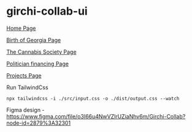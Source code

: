 # girchi-collab-ui

[Home Page](https://giorgitchanturidze.github.io/girchi-collab-ui/src/index.html)

[Birth of Georgia Page](https://giorgitchanturidze.github.io/girchi-collab-ui/src/bog.html)

[The Cannabis Society Page](https://giorgitchanturidze.github.io/girchi-collab-ui/src/weed-society.html)

[Politician financing Page](https://giorgitchanturidze.github.io/girchi-collab-ui/src/financing.html)

[Projects Page](https://giorgitchanturidze.github.io/girchi-collab-ui/src/projects.html)

Run TailwindCss
```
npx tailwindcss -i ./src/input.css -o ./dist/output.css --watch
```
Figma design - https://www.figma.com/file/o3I66u4NwVZlrUZiaNhv6m/Girchi-Collab?node-id=2879%3A32301